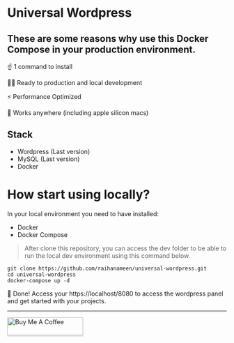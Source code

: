 # Universal Wordpress

## These are some reasons why use this Docker Compose in your production environment.

☝️ 1 command to install

👨‍💻 Ready to production and local development

⚡ Performance Optimized

🍎 Works anywhere (including apple silicon macs)

## Stack
* Wordpress (Last version)
* MySQL (Last version)
* Docker

# How start using locally?
In your local environment you need to have installed:
* Docker
* Docker Compose
> After clone this repository, you can access the dev folder to be able to run the local dev environment using this command below.

```
git clone https://github.com/raihanameen/universal-wordpress.git
cd universal-wordpress
docker-compose up -d
```
🎉 Done! Access your https://localhost/8080 to access the wordpress panel and get started with your projects.


---


<a href="https://www.buymeacoffee.com/raihanameen" target="_blank"><img src="https://www.buymeacoffee.com/assets/img/custom_images/orange_img.png" alt="Buy Me A Coffee" style="height: 41px !important;width: 174px !important;box-shadow: 0px 3px 2px 0px rgba(190, 190, 190, 0.5) !important;-webkit-box-shadow: 0px 3px 2px 0px rgba(190, 190, 190, 0.5) !important;" ></a>
